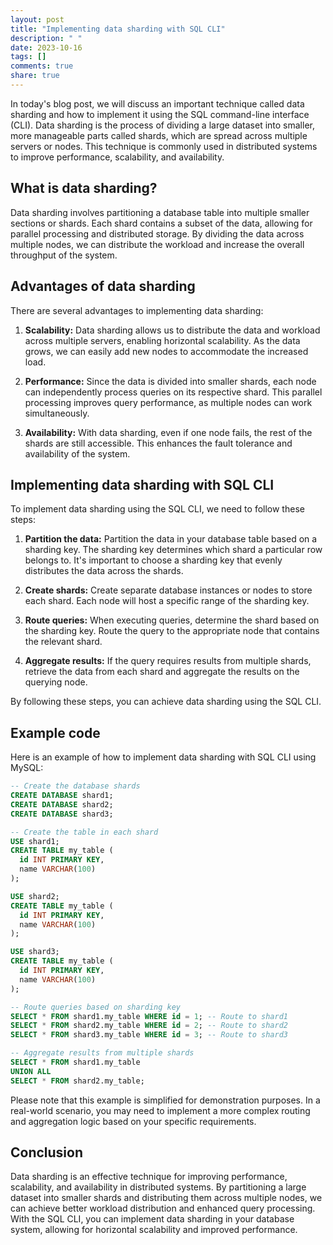 ```yaml
---
layout: post
title: "Implementing data sharding with SQL CLI"
description: " "
date: 2023-10-16
tags: []
comments: true
share: true
---
```


In today's blog post, we will discuss an important technique called data sharding and how to implement it using the SQL command-line interface (CLI). Data sharding is the process of dividing a large dataset into smaller, more manageable parts called shards, which are spread across multiple servers or nodes. This technique is commonly used in distributed systems to improve performance, scalability, and availability. 

## What is data sharding?

Data sharding involves partitioning a database table into multiple smaller sections or shards. Each shard contains a subset of the data, allowing for parallel processing and distributed storage. By dividing the data across multiple nodes, we can distribute the workload and increase the overall throughput of the system. 

## Advantages of data sharding

There are several advantages to implementing data sharding:

1. **Scalability:** Data sharding allows us to distribute the data and workload across multiple servers, enabling horizontal scalability. As the data grows, we can easily add new nodes to accommodate the increased load.

2. **Performance:** Since the data is divided into smaller shards, each node can independently process queries on its respective shard. This parallel processing improves query performance, as multiple nodes can work simultaneously.

3. **Availability:** With data sharding, even if one node fails, the rest of the shards are still accessible. This enhances the fault tolerance and availability of the system.

## Implementing data sharding with SQL CLI

To implement data sharding using the SQL CLI, we need to follow these steps:

1. **Partition the data:** Partition the data in your database table based on a sharding key. The sharding key determines which shard a particular row belongs to. It's important to choose a sharding key that evenly distributes the data across the shards.

2. **Create shards:** Create separate database instances or nodes to store each shard. Each node will host a specific range of the sharding key.

3. **Route queries:** When executing queries, determine the shard based on the sharding key. Route the query to the appropriate node that contains the relevant shard.

4. **Aggregate results:** If the query requires results from multiple shards, retrieve the data from each shard and aggregate the results on the querying node.

By following these steps, you can achieve data sharding using the SQL CLI.

## Example code

Here is an example of how to implement data sharding with SQL CLI using MySQL:

```sql
-- Create the database shards
CREATE DATABASE shard1;
CREATE DATABASE shard2;
CREATE DATABASE shard3;

-- Create the table in each shard
USE shard1;
CREATE TABLE my_table (
  id INT PRIMARY KEY,
  name VARCHAR(100)
);

USE shard2;
CREATE TABLE my_table (
  id INT PRIMARY KEY,
  name VARCHAR(100)
);

USE shard3;
CREATE TABLE my_table (
  id INT PRIMARY KEY,
  name VARCHAR(100)
);

-- Route queries based on sharding key
SELECT * FROM shard1.my_table WHERE id = 1; -- Route to shard1
SELECT * FROM shard2.my_table WHERE id = 2; -- Route to shard2
SELECT * FROM shard3.my_table WHERE id = 3; -- Route to shard3

-- Aggregate results from multiple shards
SELECT * FROM shard1.my_table
UNION ALL
SELECT * FROM shard2.my_table;
```

Please note that this example is simplified for demonstration purposes. In a real-world scenario, you may need to implement a more complex routing and aggregation logic based on your specific requirements.

## Conclusion

Data sharding is an effective technique for improving performance, scalability, and availability in distributed systems. By partitioning a large dataset into smaller shards and distributing them across multiple nodes, we can achieve better workload distribution and enhanced query processing. With the SQL CLI, you can implement data sharding in your database system, allowing for horizontal scalability and improved performance.